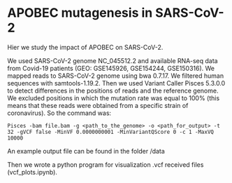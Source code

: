 # APOBEC mutagenesis in SARS-CoV-2

Hier we study the impact of APOBEC on SARS-CoV-2.

We used SARS-CoV-2 genome NC_045512.2 and available RNA-seq data from Covid-19 patients (GEO: GSE145926, GSE154244, GSE150316). We mapped reads to SARS-CoV-2 genome using bwa 0.7.17. We filtered human sequences with samtools-1.19.2. Then we used Variant Caller Pisces 5.3.0.0 to detect differences in the positions of reads and the reference genome. We excluded positions in which the mutation rate was equal to 100% (this means that these reads were obtained from a specific strain of coronavirus). So the command was:

```
Pisces -bam file.bam -g <path_to_the_genome> -o <path_for_output> -t 32 -gVCF false -MinVF 0.0000000001 -MinVariantQScore 0 -c 1 -MaxVQ 10000
```

An example output file can be found in the folder /data

Then we wrote a python program for visualization .vcf received files (vcf_plots.ipynb).